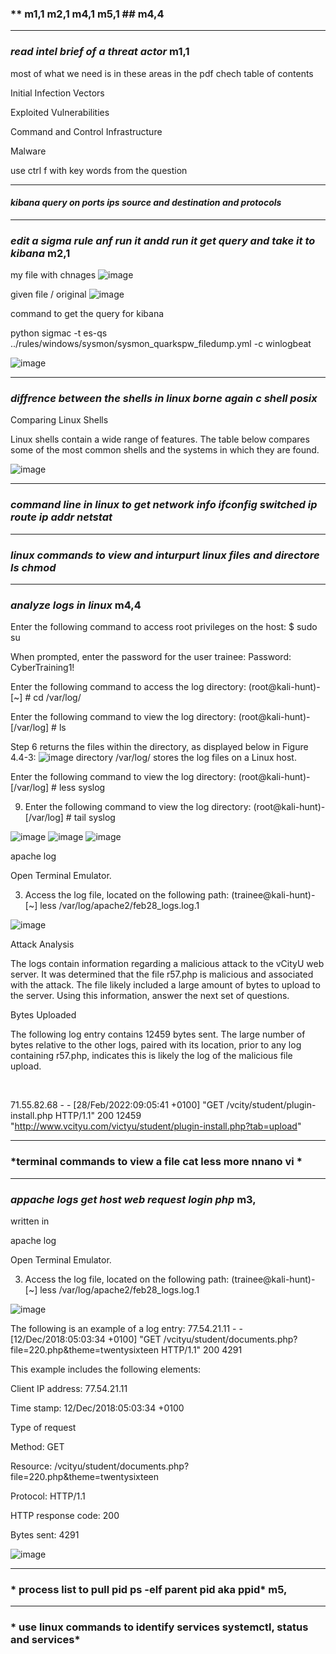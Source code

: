 ### ** m1,1 m2,1 m4,1 m5,1 ## m4,4 ## 
--------------------------------------------------------------
### *read intel brief of a threat actor* m1,1

most of what we need is in these areas in the pdf chech table of contents

Initial Infection Vectors 

Exploited Vulnerabilities 

Command and Control Infrastructure 

Malware 

use ctrl f with key words from the question

---------------------------------------------------------------------
#### *kibana query on ports ips source and destination and protocols* 





------------------------------------------------------------------------------
### *edit a sigma rule anf run it andd run it get query and take it to kibana* m2,1

my file with chnages
![image](https://github.com/user-attachments/assets/a89dd067-d405-4b38-a2ab-8bf522315434)

given file / original
![image](https://github.com/user-attachments/assets/609514e7-518e-4b8c-9722-83acf9333137)

command to get the query for kibana

python sigmac -t es-qs ../rules/windows/sysmon/sysmon_quarkspw_filedump.yml -c winlogbeat

![image](https://github.com/user-attachments/assets/8080784b-4fe1-4359-849e-c38e073383e0)



--------------------------------------------------------------------------
### *diffrence between the shells in linux borne again c shell posix* 

Comparing Linux Shells

Linux shells contain a wide range of features. The table below compares some of the most common shells and the systems in which they are found.

![image](https://github.com/user-attachments/assets/e4822f90-9146-46a7-8722-65ed61093351)



-------------------------------------------------------------------------
### *command line in linux to get network info ifconfig switched ip route ip addr netstat* 





-------------------------------------------------------------------------
### *linux commands to view and inturpurt linux files and directore ls chmod* ##





-------------------------------------------------------------------------
### *analyze logs in linux* m4,4

Enter the following command to access root privileges on the host:
$ sudo su

When prompted, enter the password for the user trainee:
Password: CyberTraining1!

Enter the following command to access the log directory:
(root@kali-hunt)-[~] # cd /var/log/

Enter the following command to view the log directory:
(root@kali-hunt)-[/var/log] # ls

Step 6 returns the files within the directory, as displayed below in Figure 4.4-3:
![image](https://github.com/user-attachments/assets/ad3df09c-bec6-4208-af6e-6e64c5014e0e)
directory /var/log/ stores the log files on a Linux host.

Enter the following command to view the log directory:
(root@kali-hunt)-[/var/log] # less syslog

9. Enter the following command to view the log directory:
(root@kali-hunt)-[/var/log] # tail syslog



![image](https://github.com/user-attachments/assets/c91f4f89-fa5a-42d3-a735-3c6c54b5ec87)
![image](https://github.com/user-attachments/assets/9b1d4955-d2f1-4cbe-9dc1-a37675c09dd8)
![image](https://github.com/user-attachments/assets/73030cec-dc23-4efc-80cf-5e27600250b1)


apache log

Open Terminal Emulator.


3. Access the log file, located on the following path:
(trainee@kali-hunt)-[~] less /var/log/apache2/feb28_logs.log.1

![image](https://github.com/user-attachments/assets/cb9dbd48-d7b8-4cc5-9a7f-0cb6d905ddf6)


Attack Analysis

The logs contain information regarding a malicious attack to the vCityU web server. It was determined that the file r57.php is malicious and associated with the attack. The file likely included a large amount of bytes to upload to the server. Using this information, answer the next set of questions.

Bytes Uploaded

The following log entry contains 12459 bytes sent. The large number of bytes relative to the other logs, paired with its location, prior to any log containing r57.php, indicates this is likely the log of the malicious file upload.

﻿

71.55.82.68 - - [28/Feb/2022:09:05:41 +0100] "GET /vcity/student/plugin-install.php HTTP/1.1" 200 12459 "http://www.vcityu.com/victyu/student/plugin-install.php?tab=upload"

-------------------------------------------------------------------------
### *terminal commands to view a file cat less more nnano vi * ##






-------------------------------------------------------------------------
### *appache logs get host web request login php* m3,

written in 

apache log

Open Terminal Emulator.


3. Access the log file, located on the following path:
(trainee@kali-hunt)-[~] less /var/log/apache2/feb28_logs.log.1

![image](https://github.com/user-attachments/assets/cb9dbd48-d7b8-4cc5-9a7f-0cb6d905ddf6)

The following is an example of a log entry:
77.54.21.11 - - [12/Dec/2018:05:03:34 +0100] "GET /vcityu/student/documents.php?file=220.php&theme=twentysixteen HTTP/1.1" 200 4291 



This example includes the following elements:

Client IP address: 77.54.21.11

Time stamp: 12/Dec/2018:05:03:34 +0100

Type of request

Method: GET

Resource: /vcityu/student/documents.php?file=220.php&theme=twentysixteen

Protocol: HTTP/1.1

HTTP response code: 200

Bytes sent: 4291


![image](https://github.com/user-attachments/assets/08cfdf08-d3d8-4107-bec8-36326f9967a9)




-------------------------------------------------------------------------
### * process list to pull pid ps -elf parent pid aka ppid* m5,








-------------------------------------------------------------------------
### * use linux commands to identify services systemctl, status and services*






























